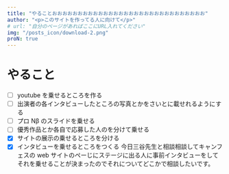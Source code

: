 ```yaml
---
title: "やることおおおおおおおおおおおおおおおおおおおおおおおおおおおおおお"
author: "<p>このサイトを作ってる人に向けて</p>"
# url: "自分のページがあればここにURL入れてください"
img: "/posts_icon/download-2.png"
proN: true
---
```


<!--
<iframe src="https://docs.google.com/presentation/d/e/2PACX-1vQWRwG9oIrX85CKFYuib6ZTnJUC4lnmIDZZ46LVG_ZdvBCJ8fcVt8I3ZsQuvsBOAHl0NXffvL5RIb2A/embed?start=true&loop=false&delayms=3000" frameborder="0" width="480" height="299" allowfullscreen="true" mozallowfullscreen="true" webkitallowfullscreen="true"></iframe>

<embed name="D89ABA030AC89297C411D33D38BD7D3B" style="" width="100%" height="600px" src="/pdf/20年後の価値交換を考え　横浜CP-B のコピー.pdf" type="application/pdf" internalid="D89ABA030AC89297C411D33D38BD7D3B"> -->

<!-- # やること -->

# やること

- [ ] youtube を乗せるところを作る
- [ ] 出演者の各インタビューしたところの写真とかをさいとに載せれるようにする
- [ ] プロ Nβ のスライドを乗せる
- [ ] 優秀作品とか各自で応募した人のを分けて乗せる
- [x] サイトの展示の乗せるところを分ける
- [x] インタビューを乗せるところをつくる
      今日三谷先生と相談相談してキャンフェスの web サイトのペーじにステージに出る人に事前インタビューをしてそれを乗せることが決まったのでそれについてどこかで相談したいです。
